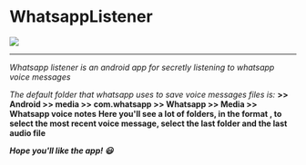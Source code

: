 # WhatsappListener

![](https://i.imgur.com/klbOWRT.png)

---

_Whatsapp listener is an android app for secretly listening to whatsapp voice messages_

_The default folder that whatsapp uses to save voice messages files is:_
**<Your device> >> Android >> media >> com.whatsapp >> Whatsapp >> Media >> Whatsapp voice notes**
**Here you'll see a lot of folders, in the format <year><week>, to select the most recent voice message, select the last folder and the last audio file**

**_Hope you'll like the app! 😃_**
